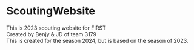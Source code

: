 # ScoutingWebsite
This is 2023 scouting website for FIRST <br>
Created by Benjy & JD of team 3179 <br>
This is created for the season 2024, but is based on the season of 2023.
